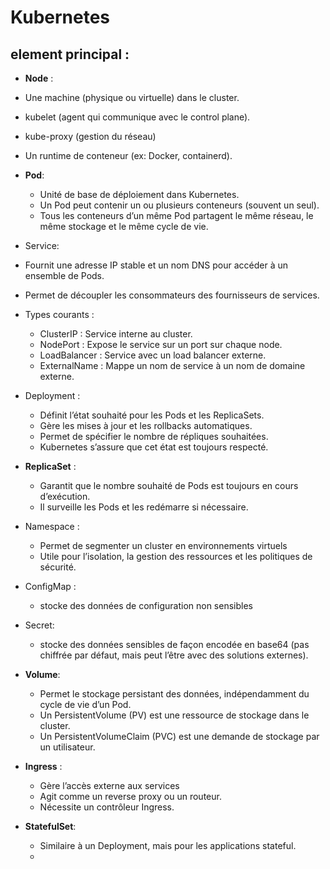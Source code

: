# Kubernetes

## element principal :
 - **Node** : 
  - Une machine (physique ou virtuelle) dans le cluster.
  - kubelet (agent qui communique avec le control plane).
  - kube-proxy (gestion du réseau)
  - Un runtime de conteneur (ex: Docker, containerd).
 - **Pod**:
   - Unité de base de déploiement dans Kubernetes.
   - Un Pod peut contenir un ou plusieurs conteneurs (souvent un seul).
   - Tous les conteneurs d’un même Pod partagent le même réseau, le même stockage et le même cycle de vie.
   
 -  Service:
   - Fournit une adresse IP stable et un nom DNS pour accéder à un ensemble de Pods.
   - Permet de découpler les consommateurs des fournisseurs de services.
   - Types courants :
     - ClusterIP : Service interne au cluster.
     - NodePort : Expose le service sur un port sur chaque node.
     - LoadBalancer : Service avec un load balancer externe.
     - ExternalName : Mappe un nom de service à un nom de domaine externe.
 - Deployment :
   - Définit l’état souhaité pour les Pods et les ReplicaSets.
   - Gère les mises à jour et les rollbacks automatiques.
   - Permet de spécifier le nombre de répliques souhaitées.
   - Kubernetes s’assure que cet état est toujours respecté.
 - **ReplicaSet** :
   - Garantit que le nombre souhaité de Pods est toujours en cours d’exécution.
   - Il surveille les Pods et les redémarre si nécessaire.
 - Namespace :
   - Permet de segmenter un cluster en environnements virtuels
   - Utile pour l’isolation, la gestion des ressources et les politiques de sécurité.
 - ConfigMap :
   - stocke des données de configuration non sensibles
 - Secret:
   -  stocke des données sensibles de façon encodée en base64 (pas chiffrée par défaut, mais peut l’être avec des solutions externes).
 - **Volume**:
   - Permet le stockage persistant des données, indépendamment du cycle de vie d’un Pod.
   - Un PersistentVolume (PV) est une ressource de stockage dans le cluster.
   - Un PersistentVolumeClaim (PVC) est une demande de stockage par un utilisateur.
 - **Ingress** :
   - Gère l’accès externe aux services
   - Agit comme un reverse proxy ou un routeur.
   - Nécessite un contrôleur Ingress.
 - **StatefulSet**:
   - Similaire à un Deployment, mais pour les applications stateful.
   - 